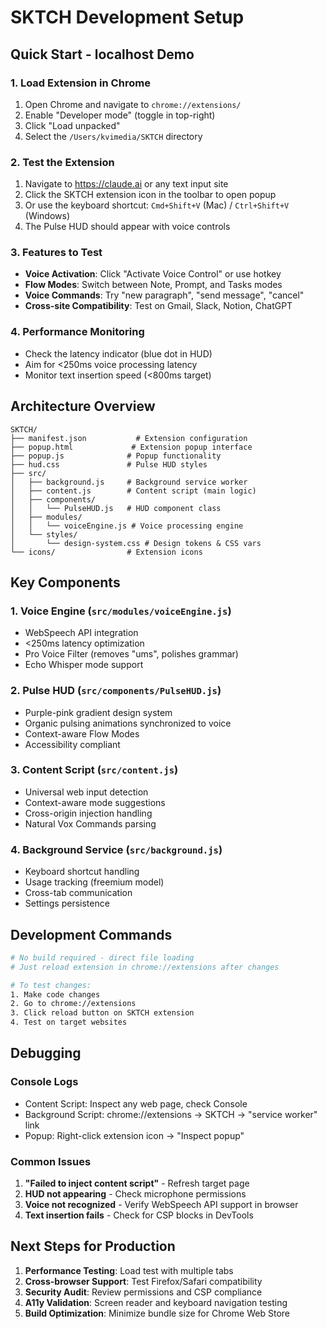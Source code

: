 # SKTCH Development Setup

## Quick Start - localhost Demo

### 1. Load Extension in Chrome
1. Open Chrome and navigate to `chrome://extensions/`
2. Enable "Developer mode" (toggle in top-right)
3. Click "Load unpacked"
4. Select the `/Users/kvimedia/SKTCH` directory

### 2. Test the Extension
1. Navigate to https://claude.ai or any text input site
2. Click the SKTCH extension icon in the toolbar to open popup
3. Or use the keyboard shortcut: `Cmd+Shift+V` (Mac) / `Ctrl+Shift+V` (Windows)
4. The Pulse HUD should appear with voice controls

### 3. Features to Test
- **Voice Activation**: Click "Activate Voice Control" or use hotkey
- **Flow Modes**: Switch between Note, Prompt, and Tasks modes  
- **Voice Commands**: Try "new paragraph", "send message", "cancel"
- **Cross-site Compatibility**: Test on Gmail, Slack, Notion, ChatGPT

### 4. Performance Monitoring
- Check the latency indicator (blue dot in HUD)
- Aim for <250ms voice processing latency
- Monitor text insertion speed (<800ms target)

## Architecture Overview

```
SKTCH/
├── manifest.json           # Extension configuration
├── popup.html             # Extension popup interface  
├── popup.js              # Popup functionality
├── hud.css               # Pulse HUD styles
├── src/
│   ├── background.js     # Background service worker
│   ├── content.js        # Content script (main logic)
│   ├── components/
│   │   └── PulseHUD.js   # HUD component class
│   ├── modules/
│   │   └── voiceEngine.js # Voice processing engine
│   └── styles/
│       └── design-system.css # Design tokens & CSS vars
└── icons/                # Extension icons
```

## Key Components

### 1. Voice Engine (`src/modules/voiceEngine.js`)
- WebSpeech API integration
- <250ms latency optimization
- Pro Voice Filter (removes "ums", polishes grammar)
- Echo Whisper mode support

### 2. Pulse HUD (`src/components/PulseHUD.js`)  
- Purple-pink gradient design system
- Organic pulsing animations synchronized to voice
- Context-aware Flow Modes
- Accessibility compliant

### 3. Content Script (`src/content.js`)
- Universal web input detection
- Context-aware mode suggestions
- Cross-origin injection handling
- Natural Vox Commands parsing

### 4. Background Service (`src/background.js`)
- Keyboard shortcut handling
- Usage tracking (freemium model)
- Cross-tab communication
- Settings persistence

## Development Commands

```bash
# No build required - direct file loading
# Just reload extension in chrome://extensions after changes

# To test changes:
1. Make code changes
2. Go to chrome://extensions  
3. Click reload button on SKTCH extension
4. Test on target websites
```

## Debugging

### Console Logs
- Content Script: Inspect any web page, check Console
- Background Script: chrome://extensions → SKTCH → "service worker" link  
- Popup: Right-click extension icon → "Inspect popup"

### Common Issues
1. **"Failed to inject content script"** - Refresh target page
2. **HUD not appearing** - Check microphone permissions
3. **Voice not recognized** - Verify WebSpeech API support in browser
4. **Text insertion fails** - Check for CSP blocks in DevTools

## Next Steps for Production

1. **Performance Testing**: Load test with multiple tabs
2. **Cross-browser Support**: Test Firefox/Safari compatibility  
3. **Security Audit**: Review permissions and CSP compliance
4. **A11y Validation**: Screen reader and keyboard navigation testing
5. **Build Optimization**: Minimize bundle size for Chrome Web Store